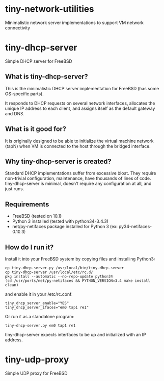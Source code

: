 # tiny-network-utilities
Minimalistic network server implementations to support VM network connectivity

# tiny-dhcp-server
Simple DHCP server for FreeBSD

## What is tiny-dhcp-server?

This is the minimalistic DHCP server implementation for FreeBSD (has some OS-specific parts).

It responds to DHCP requests on several network interfaces, allocates the unique IP address to each client, and assigns itself as the default gateway and DNS.

## What is it good for?

It is originally designed to be able to initialize the virtual machine network (tapN) when VM is connected to the host through the bridged interface.

## Why tiny-dhcp-server is created?

Standard DHCP implementations suffer from excessive bloat. They require non-trivial configuration, maintenance, have thousands of lines of code. tiny-dhcp-server is minimal, doesn't require any configuration at all, and just runs.

## Requirements

* FreeBSD (tested on 10.1)
* Python 3 installed (tested with python34-3.4.3)
* net/py-netifaces package installed for Python 3 (ex: py34-netifaces-0.10.3)

## How do I run it?

Install it into your FreeBSD system by copying files and installing Python3:
```shell
cp tiny-dhcp-server.py /usr/local/bin/tiny-dhcp-server
cp tiny-dhcp-server /usr/local/etc/rc.d/
pkg install --automatic --no-repo-update python34
(cd /usr/ports/net/py-netifaces && PYTHON_VERSION=3.4 make install clean)
```
and enable it in your /etc/rc.conf:
```shell
tiny_dhcp_server_enable="YES"
tiny_dhcp_server_ifaces="em0 tap1 re1"
```
Or run it as a standalone program:
```shell
tiny-dhcp-server.py em0 tap1 re1
```
tiny-dhcp-server expects interfaces to be up and initialized with an IP address.

# tiny-udp-proxy
Simple UDP proxy for FreeBSD
